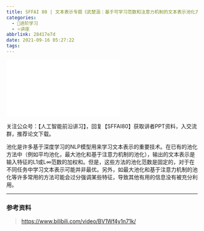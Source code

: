 ```yaml
---
title: SFFAI 80 | 文本表示专题《武楚涵：基于可学习范数和注意力机制的文本表示池化方法》
categories:
  - 🌙进阶学习
  - ⭐讲座
abbrlink: 28417e7d
date: 2021-09-16 05:27:22
tags:
---
```


<iframe src="//player.bilibili.com/player.html?aid=293036982&bvid=BV1Wf4y1n71k&cid=409037731&p=1" scrolling="no" border="0" frameborder="no" framespacing="0" allowfullscreen="true"> </iframe>

<!--more-->

关注公众号：【人工智能前沿讲习】，回复【SFFAI80】获取讲者PPT资料，入交流群，推荐论文下载。

池化是许多基于深度学习的NLP模型用来学习文本表示的重要技术。在已有的池化方法中（例如平均池化，最大池化和基于注意力机制的池化），输出的文本表示是输入特征的L1或L∞范数的加权和。但是，这些方法的池化范数是固定的，对于在不同任务中学习文本表示可能并非最优。另外，如最大池化和基于注意力机制的池化等许多常用的方法可能会过分强调某些特征，导致其他有用的信息没有被充分利用。

***

### 参考资料

> <https://www.bilibili.com/video/BV1Wf4y1n71k/>
